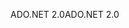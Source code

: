 <span data-ttu-id="13877-101">ADO.NET 2.0</span><span class="sxs-lookup"><span data-stu-id="13877-101">ADO.NET 2.0</span></span>